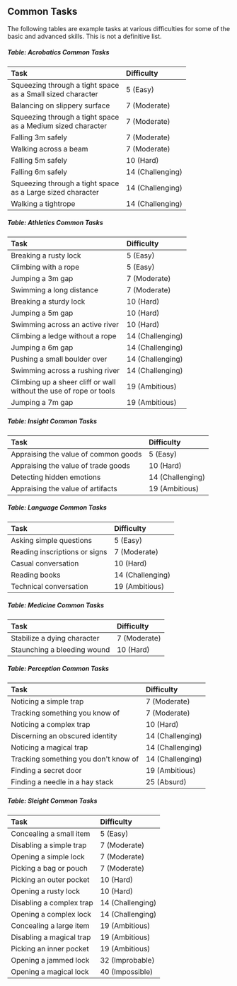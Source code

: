 ## Common Tasks

The following tables are example tasks at various difficulties for some of the basic and advanced skills. This is not a definitive list.

##### Table: Acrobatics Common Tasks
| Task | Difficulty |
|:-|:-|
| Squeezing through a tight space<br/>as a Small sized character | 5 (Easy) |
| Balancing on slippery surface | 7 (Moderate) |
| Squeezing through a tight space<br/>as a Medium sized character | 7 (Moderate) |
| Falling 3m safely | 7 (Moderate) |
| Walking across a beam | 7 (Moderate) |
| Falling 5m safely | 10 (Hard) |
| Falling 6m safely | 14 (Challenging) |
| Squeezing through a tight space<br/>as a Large sized character | 14 (Challenging) |
| Walking a tightrope | 14 (Challenging) |

##### Table: Athletics Common Tasks
| Task | Difficulty |
|:-|:-|
| Breaking a rusty lock | 5 (Easy) |
| Climbing with a rope | 5 (Easy) |
| Jumping a 3m gap | 7 (Moderate) |
| Swimming a long distance | 7 (Moderate) |
| Breaking a sturdy lock | 10 (Hard) |
| Jumping a 5m gap | 10 (Hard) |
| Swimming across an active river | 10 (Hard) |
| Climbing a ledge without a rope | 14 (Challenging) |
| Jumping a 6m gap | 14 (Challenging) |
| Pushing a small boulder over | 14 (Challenging) |
| Swimming across a rushing river | 14 (Challenging) |
| Climbing up a sheer cliff or wall<br/>without the use of rope or tools | 19 (Ambitious) |
| Jumping a 7m gap | 19 (Ambitious) |

##### Table: Insight Common Tasks
| Task | Difficulty |
|:-|:-|
| Appraising the value of common goods | 5 (Easy) |
| Appraising the value of trade goods | 10 (Hard) |
| Detecting hidden emotions | 14 (Challenging) |
| Appraising the value of artifacts | 19 (Ambitious) |

##### Table: Language Common Tasks
| Task | Difficulty |
|:-|:-|
| Asking simple questions | 5 (Easy) |
| Reading inscriptions or signs | 7 (Moderate) |
| Casual conversation | 10 (Hard) |
| Reading books | 14 (Challenging) |
| Technical conversation | 19 (Ambitious) |

##### Table: Medicine Common Tasks
| Task | Difficulty |
|:-|:-|
| Stabilize a dying character | 7 (Moderate) |
| Staunching a bleeding wound | 10 (Hard) |

##### Table: Perception Common Tasks
| Task | Difficulty |
|:-|:-|
| Noticing a simple trap | 7 (Moderate) |
| Tracking something you know of | 7 (Moderate) |
| Noticing a complex trap | 10 (Hard) |
| Discerning an obscured identity | 14 (Challenging) |
| Noticing a magical trap | 14 (Challenging) |
| Tracking something you don't know of | 14 (Challenging) |
| Finding a secret door | 19 (Ambitious) |
| Finding a needle in a hay stack | 25 (Absurd) |

##### Table: Sleight Common Tasks
| Task | Difficulty |
|:-|:-|
| Concealing a small item | 5 (Easy) |
| Disabling a simple trap | 7 (Moderate) |
| Opening a simple lock | 7 (Moderate) |
| Picking a bag or pouch | 7 (Moderate) |
| Picking an outer pocket | 10 (Hard) |
| Opening a rusty lock | 10 (Hard) |
| Disabling a complex trap | 14 (Challenging) |
| Opening a complex lock | 14 (Challenging) |
| Concealing a large item | 19 (Ambitious) |
| Disabling a magical trap | 19 (Ambitious) |
| Picking an inner pocket | 19 (Ambitious) |
| Opening a jammed lock | 32 (Improbable) |
| Opening a magical lock | 40 (Impossible) |
